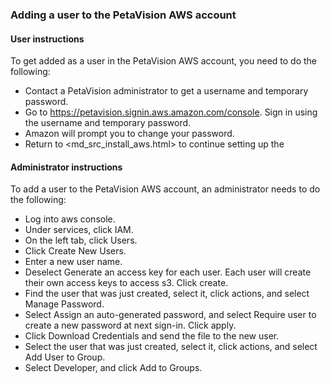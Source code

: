 ### Adding a user to the PetaVision AWS account ###

#### User instructions ####
To get added as a user in the PetaVision AWS account, you need to do the following:
* Contact a PetaVision administrator to get a username and temporary password.
* Go to <https://petavision.signin.aws.amazon.com/console>. Sign in using the username and temporary password.
* Amazon will prompt you to change your password.
* Return to <md_src_install_aws.html> to continue setting up the 

#### Administrator instructions ####
To add a user to the PetaVision AWS account, an administrator needs to do the following:

* Log into aws console.
* Under services, click IAM.
* On the left tab, click Users.
* Click Create New Users.
* Enter a new user name.
* Deselect Generate an access key for each user. Each user will create their own access keys to access s3. Click create.
* Find the user that was just created, select it, click actions, and select Manage Password.
* Select Assign an auto-generated password, and select Require user to create a new password at next sign-in. Click apply.
* Click Download Credentials and send the file to the new user.
* Select the user that was just created, select it, click actions, and select Add User to Group.
* Select Developer, and click Add to Groups.


